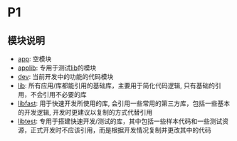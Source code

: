 # P1

## 模块说明

- [app](./app): 空模块
- [applib](./applib): 专用于测试[lib](./lib)的模块
- [dev](./dev): 当前开发中的功能的代码模块
- [lib](./lib): 所有应用/库都能引用的基础库，主要用于简化代码逻辑, 只有基础的引用，不会引用不必要的库
- [libfast](./libfast): 用于快速开发所使用的库, 会引用一些常用的第三方库，包括一些基本的开发逻辑, 开发时更建议以复制的方式代替引用
- [libtest](./libtest): 专用于搭建快速开发/测试的库，其中包括一些样本代码和一些测试资源，正式开发时不应该引用，而是根据开发情况复制并更改其中的代码